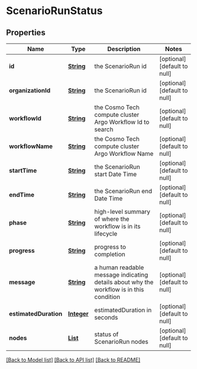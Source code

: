 # ScenarioRunStatus
## Properties

Name | Type | Description | Notes
------------ | ------------- | ------------- | -------------
**id** | [**String**](string.md) | the ScenarioRun id | [optional] [default to null]
**organizationId** | [**String**](string.md) | the ScenarioRun id | [optional] [default to null]
**workflowId** | [**String**](string.md) | the Cosmo Tech compute cluster Argo Workflow Id to search | [optional] [default to null]
**workflowName** | [**String**](string.md) | the Cosmo Tech compute cluster Argo Workflow Name | [optional] [default to null]
**startTime** | [**String**](string.md) | the ScenarioRun start Date Time | [optional] [default to null]
**endTime** | [**String**](string.md) | the ScenarioRun end Date Time | [optional] [default to null]
**phase** | [**String**](string.md) | high-level summary of where the workflow is in its lifecycle | [optional] [default to null]
**progress** | [**String**](string.md) | progress to completion | [optional] [default to null]
**message** | [**String**](string.md) | a  human readable message indicating details about why the workflow is in this condition | [optional] [default to null]
**estimatedDuration** | [**Integer**](integer.md) | estimatedDuration in seconds | [optional] [default to null]
**nodes** | [**List**](ScenarioRunStatusNode.md) | status of ScenarioRun nodes | [optional] [default to null]

[[Back to Model list]](../README.md#documentation-for-models) [[Back to API list]](../README.md#documentation-for-api-endpoints) [[Back to README]](../README.md)

